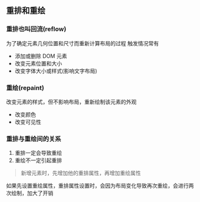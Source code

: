 ## 重排和重绘

### 重排也叫回流(reflow)

为了确定元素几何位置和尺寸而重新计算布局的过程
触发情况常有

- 添加或删除 DOM 元素
- 改变元素位置和大小
- 改变字体大小或样式(影响文字布局)

### 重绘(repaint)

改变元素的样式，但不影响布局，重新绘制该元素的外观

- 改变颜色
- 改变可见性

### 重排与重绘间的关系

1. 重排一定会导致重绘
2. 重绘不一定引起重排

> 新增元素时，先增加他的重排属性，再增加重绘属性

如果先设置重绘属性，重排属性设置时，会因为布局变化导致再次重绘，会进行两次绘制，加大了开销
